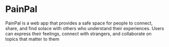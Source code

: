 # PainPal

PainPal is a web app that provides a safe space for people to connect, share, and find solace with others who understand their experiences. Users can express their feelings, connect with strangers, and collaborate on topics that matter to them
